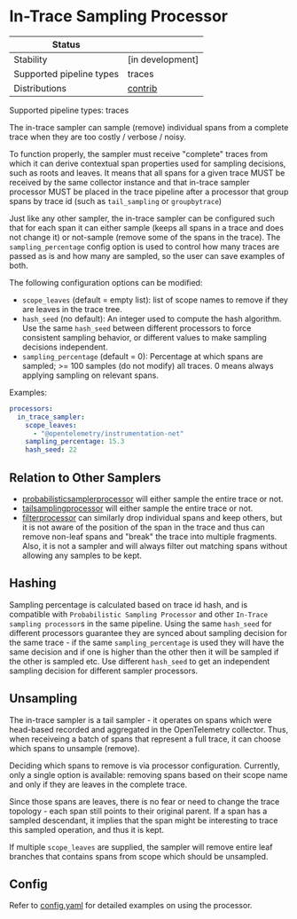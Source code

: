 # In-Trace Sampling Processor

| Status                   |                               |
| ------------------------ |-------------------------------|
| Stability                | [in development]              |
| Supported pipeline types | traces                        |
| Distributions            | [contrib]                     |

Supported pipeline types: traces

The in-trace sampler can sample (remove) individual spans from a complete trace when they are too costly / verbose / noisy.

To function properly, the sampler must receive "complete" traces from which it can derive contextual span properties used for sampling decisions, such as roots and leaves. It means that all spans for a given trace MUST be received by the same collector instance and that in-trace sampler processor MUST be placed in the trace pipeline after a processor that group spans by trace id (such as `tail_sampling` or `groupbytrace`)

Just like any other sampler, the in-trace sampler can be configured such that for each span it can either sample (keeps all spans in a trace and does not change it) or not-sample (remove some of the spans in the trace). The `sampling_percentage` config option is used to control how many traces are passed as is and how many are sampled, so the user can save examples of both.

The following configuration options can be modified:
- `scope_leaves` (default = empty list): list of scope names to remove if they are leaves in the trace tree.
- `hash_seed` (no default): An integer used to compute the hash algorithm. Use the same `hash_seed` between different processors to force consistent sampling behavior, or different values to make sampling decisions independent.
- `sampling_percentage` (default = 0): Percentage at which spans are sampled; >= 100 samples (do not modify) all traces. 0 means always applying sampling on relevant spans.

Examples:

```yaml
processors:
  in_trace_sampler:
    scope_leaves:
      - "@opentelemetry/instrumentation-net"
    sampling_percentage: 15.3
    hash_seed: 22
```

## Relation to Other Samplers
- [probabilisticsamplerprocessor](https://github.com/open-telemetry/opentelemetry-collector-contrib/tree/main/processor/probabilisticsamplerprocessor) will either sample the entire trace or not.
- [tailsamplingprocessor](https://github.com/open-telemetry/opentelemetry-collector-contrib/tree/main/processor/tailsamplingprocessor) will either sample the entire trace or not.
- [filterprocessor](https://github.com/open-telemetry/opentelemetry-collector-contrib/tree/main/processor/filterprocessor) can similarly drop individual spans and keep others, but it is not aware of the position of the span in the trace and thus can remove non-leaf spans and "break" the trace into multiple fragments. Also, it is not a sampler and will always filter out matching spans without allowing any samples to be kept.

## Hashing

Sampling percentage is calculated based on trace id hash, and is compatible with `Probabilistic Sampling Processor` and other `In-Trace sampling processor`s in the same pipeline. Using the same `hash_seed` for different processors guarantee they are synced about sampling decision for the same trace - if the same `sampling_percentage` is used they will have the same decision and if one is higher than the other then it will be sampled if the other is sampled etc.
Use different `hash_seed` to get an independent sampling decision for different sampler processors.

## Unsampling

The in-trace sampler is a tail sampler - it operates on spans which were head-based recorded 
and aggregated in the OpenTelemetry collector. Thus, when receiveing a batch of spans that
represent a full trace, it can choose which spans to unsample (remove).

Deciding which spans to remove is via processor configuration. 
Currently, only a single option is available: removing spans based on their scope name
and only if they are leaves in the complete trace.

Since those spans are leaves, there is no fear or need to change the trace topology - 
each span still points to their original parent. If a span has a sampled descendant, 
it implies that the span might be interesting to trace this sampled operation, and thus it is kept.

If multiple `scope_leaves` are supplied, the sampler will remove entire leaf branches that 
contains spans from scope which should be unsampled.

## Config

Refer to [config.yaml](./testdata/config.yaml) for detailed
examples on using the processor.

[alpha]: https://github.com/open-telemetry/opentelemetry-collector#alpha
[beta]: https://github.com/open-telemetry/opentelemetry-collector#beta
[contrib]: https://github.com/open-telemetry/opentelemetry-collector-releases/tree/main/distributions/otelcol-contrib
[core]: https://github.com/open-telemetry/opentelemetry-collector-releases/tree/main/distributions/otelcol
